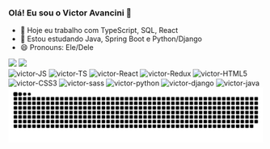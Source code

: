 ### Olá! Eu sou o Victor Avancini 👋


- 🔭 Hoje eu trabalho com TypeScript, SQL, React
- 🌱 Estou estudando Java, Spring Boot e Python/Django
- 😄 Pronouns: Ele/Dele

<div>
  <a href="https://github.com/victor-avancini"></a>
  <img height="180em" src="https://github-readme-stats.vercel.app/api?username=victor-avancini&show_icons=true&theme=radical&include_all_commits=true&count_private=true">
  <img height="180em" src="https://github-readme-stats.vercel.app/api/top-langs/?username=victor-avancini&layout=compact&theme=radical">
</div>
<div style="display: inline_block">
  <img align="center" alt="victor-JS" height="30" width="40" src="https://cdn.jsdelivr.net/gh/devicons/devicon@latest/icons/javascript/javascript-plain.svg">
  <img align="center" alt="victor-TS" height="30" width="40" src="https://cdn.jsdelivr.net/gh/devicons/devicon@latest/icons/typescript/typescript-original.svg">
  <img align="center" alt="victor-React" height="30" width="40" src="https://cdn.jsdelivr.net/gh/devicons/devicon@latest/icons/react/react-original.svg">
  <img align="center" alt="victor-Redux" height="30" width="40" src="https://cdn.jsdelivr.net/gh/devicons/devicon@latest/icons/redux/redux-original.svg">
  <img align="center" alt="victor-HTML5" height="30" width="40" src="https://cdn.jsdelivr.net/gh/devicons/devicon@latest/icons/html5/html5-original.svg">
  <img align="center" alt="victor-CSS3" height="30" width="40" src="https://cdn.jsdelivr.net/gh/devicons/devicon@latest/icons/css3/css3-original.svg">
  <img align="center" alt="victor-sass" height="30" width="40" src="https://cdn.jsdelivr.net/gh/devicons/devicon@latest/icons/sass/sass-original.svg">
  <img align="center" alt="victor-python" height="30" width="40" src="https://cdn.jsdelivr.net/gh/devicons/devicon@latest/icons/python/python-original.svg">
  <img align="center" alt="victor-django" height="30" width="40" src="https://cdn.jsdelivr.net/gh/devicons/devicon@latest/icons/django/django-plain.svg">
  <img align="center" alt="victor-java" height="30" width="40" src="https://cdn.jsdelivr.net/gh/devicons/devicon@latest/icons/java/java-original-wordmark.svg">
</div>         

<picture>
  <source media="(prefers-color-scheme: dark)" srcset="https://raw.githubusercontent.com/victor-avancini/victor-avancini/output/github-contribution-grid-snake-dark.svg">
  <source media="(prefers-color-scheme: light)" srcset="https://raw.githubusercontent.com/victor-avancini/victor-avancini/output/github-contribution-grid-snake.svg">
  <img alt="github contribution grid snake animation" src="https://raw.githubusercontent.com/victor-avancini/victor-avancini/output/github-contribution-grid-snake.svg">
</picture>
